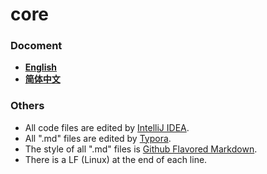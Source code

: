# core

### Docoment

- **[English](https://github.com/r2-d2-project/core/tree/master/readme/main.md)**
- **[简体中文](https://github.com/r2-d2-project/core/tree/master/readme/main.zh-Hans.md)**

### Others

- All code files are edited by [IntelliJ IDEA](https://www.jetbrains.com/idea/).
- All ".md" files are edited by [Typora](http://typora.io/).
- The style of all ".md" files is [Github Flavored Markdown](https://guides.github.com/features/mastering-markdown/#GitHub-flavored-markdown).
- There is a LF (Linux) at the end of each line.